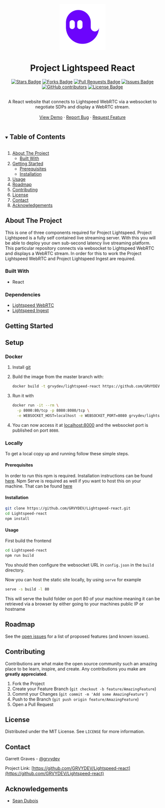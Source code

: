 <p align="center">
<a  href="https://github.com/GRVYDEV/Lightspeed-react">
    <img src="images/lightspeedlogo.svg" alt="Logo" width="150" height="150">
</a>
</p>
  <h1 align="center">Project Lightspeed React</h1>
<div align="center">
  <a href="https://github.com/GRVYDEV/Lightspeed-react/stargazers"><img src="https://img.shields.io/github/stars/GRVYDEV/Lightspeed-react" alt="Stars Badge"/></a>
<a href="https://github.com/GRVYDEV/Lightspeed-react/network/members"><img src="https://img.shields.io/github/forks/GRVYDEV/Lightspeed-react" alt="Forks Badge"/></a>
<a href="https://github.com/GRVYDEV/Lightspeed-react/pulls"><img src="https://img.shields.io/github/issues-pr/GRVYDEV/Lightspeed-react" alt="Pull Requests Badge"/></a>
<a href="https://github.com/GRVYDEV/Lightspeed-react/issues"><img src="https://img.shields.io/github/issues/GRVYDEV/Lightspeed-react" alt="Issues Badge"/></a>
<a href="https://github.com/GRVYDEV/Lightspeed-react/graphs/contributors"><img alt="GitHub contributors" src="https://img.shields.io/github/contributors/GRVYDEV/Lightspeed-react?color=2b9348"></a>
<a href="https://github.com/GRVYDEV/Lightspeed-react/blob/master/LICENSE"><img src="https://img.shields.io/github/license/GRVYDEV/Lightspeed-react?color=2b9348" alt="License Badge"/></a>
</div>
<br />
<p align="center">
  <p align="center">
    A React website that connects to Lightspeed WebRTC via a websocket to negotiate SDPs and display a WebRTC stream.
    <!-- <br /> -->
    <!-- <a href="https://github.com/GRVYDEV/Lightspeed-react"><strong>Explore the docs »</strong></a> -->
    <br />
    <br />
    <a href="https://youtu.be/Dzin4_A8RDs">View Demo</a>
    ·
    <a href="https://github.com/GRVYDEV/Lightspeed-react/issues">Report Bug</a>
    ·
    <a href="https://github.com/GRVYDEV/Lightspeed-react/issues">Request Feature</a>
  </p>
</p>

<!-- TABLE OF CONTENTS -->
<details open="open">
  <summary><h2 style="display: inline-block">Table of Contents</h2></summary>
  <ol>
    <li>
      <a href="#about-the-project">About The Project</a>
      <ul>
        <li><a href="#built-with">Built With</a></li>
      </ul>
    </li>
    <li>
      <a href="#getting-started">Getting Started</a>
      <ul>
        <li><a href="#prerequisites">Prerequisites</a></li>
        <li><a href="#installation">Installation</a></li>
      </ul>
    </li>
    <li><a href="#usage">Usage</a></li>
    <li><a href="#roadmap">Roadmap</a></li>
    <li><a href="#contributing">Contributing</a></li>
    <li><a href="#license">License</a></li>
    <li><a href="#contact">Contact</a></li>
    <li><a href="#acknowledgements">Acknowledgements</a></li>
  </ol>
</details>

<!-- ABOUT THE PROJECT -->

## About The Project

<!-- [![Product Name Screen Shot][product-screenshot]](https://example.com) -->

This is one of three components required for Project Lightspeed. Project Lightspeed is a fully self contained live streaming server. With this you will be able to deploy your own sub-second latency live streaming platform. This particular repository connects via websocket to Lightspeed WebRTC and displays a WebRTC stream. In order for this to work the Project Lightspeed WebRTC and Project Lightspeed Ingest are required. 

### Built With

- React

### Dependencies

- [Lightspeed WebRTC](https://github.com/GRVYDEV/Lightspeed-webrtc)
- [Lightspeed Ingest](https://github.com/GRVYDEV/Lightspeed-ingest)

<!-- GETTING STARTED -->

## Getting Started

## Setup

### Docker

1. Install [git](https://git-scm.com/downloads)
1. Build the image from the master branch with:

    ```sh
    docker build -t grvydev/lightspeed-react https://github.com/GRVYDEV/Lightspeed-react.git
    ```

1. Run it with

    ```sh
    docker run -it --rm \
      -p 8000:80/tcp -p 8080:8080/tcp \
      -e WEBSOCKET_HOST=localhost -e WEBSOCKET_PORT=8080 grvydev/lightspeed-react
    ```

1. You can now access it at [localhost:8000](http://localhost:8000) and the websocket port is published on port `8080`.

### Locally

To get a local copy up and running follow these simple steps.

#### Prerequisites

In order to run this npm is required. Installation instructions can be found <a href="https://www.rust-lang.org/tools/https://www.npmjs.com/get-npm">here</a>. Npm Serve is required as well if you want to host this on your machine. That can be found <a href="https://www.npmjs.com/package/serve">here</a>

#### Installation

```sh
git clone https://github.com/GRVYDEV/Lightspeed-react.git
cd Lightspeed-react
npm install
```

<!-- USAGE EXAMPLES -->

#### Usage

First build the frontend

```sh
cd Lightspeed-react
npm run build
```

You should then configure the websocket URL in `config.json` in the `build` directory.

Now you can host the static site locally, by using `serve` for example

```sh
serve -s build -l 80
```

This will serve the build folder on port 80 of your machine meaning it can be retrieved via a browser by either going to your machines public IP or hostname

<!-- _For more examples, please refer to the [Documentation](https://example.com)_ -->

<!-- ROADMAP -->

## Roadmap

See the [open issues](https://github.com/GRVYDEV/Lightspeed-react/issues) for a list of proposed features (and known issues).

<!-- CONTRIBUTING -->

## Contributing

Contributions are what make the open source community such an amazing place to be learn, inspire, and create. Any contributions you make are **greatly appreciated**.

1. Fork the Project
2. Create your Feature Branch (`git checkout -b feature/AmazingFeature`)
3. Commit your Changes (`git commit -m 'Add some AmazingFeature'`)
4. Push to the Branch (`git push origin feature/AmazingFeature`)
5. Open a Pull Request

<!-- LICENSE -->

## License

Distributed under the MIT License. See `LICENSE` for more information.

<!-- CONTACT -->

## Contact

Garrett Graves - [@grvydev](https://twitter.com/grvydev)

Project Link: [https://github.com/GRVYDEV/Lightspeed-react](https://github.com/GRVYDEV/Lightspeed-react)

<!-- ACKNOWLEDGEMENTS -->

## Acknowledgements

- [Sean Dubois](https://github.com/Sean-Der)


<!-- MARKDOWN LINKS & IMAGES -->
<!-- https://www.markdownguide.org/basic-syntax/#reference-style-links -->



